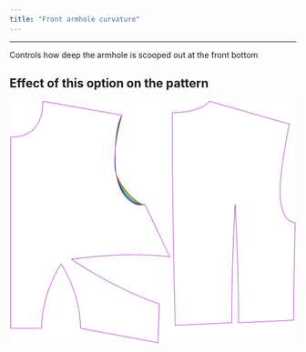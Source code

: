 ```yaml
---
title: "Front armhole curvature"
---
```


***

Controls how deep the armhole is scooped out at the front bottom

## Effect of this option on the pattern

![This image shows the effect of this option by superimposing several variants that have a different value for this option](bella_frontarmholecurvature_sample.svg "Effect of this option on the pattern")
